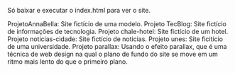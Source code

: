 Só baixar e executar o index.html para ver o site.

ProjetoAnnaBella: Site fictício de uma modelo.
Projeto TecBlog: Site fictício de informações de tecnologia.
Projeto chale-hotel: Site fictício de um hotel.
Projeto noticias-cidade: Site fictício de noticias.
Projeto unes: Site ficitício de uma universidade.
Projeto parallax:  Usando o efeito parallax, que é uma técnica de web design na qual o plano de fundo do site se move em um ritmo mais lento do que o primeiro plano.
